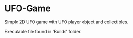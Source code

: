 # UFO-Game
Simple 2D UFO game with UFO player object and collectibles.

Executable file found in 'Builds' folder.
